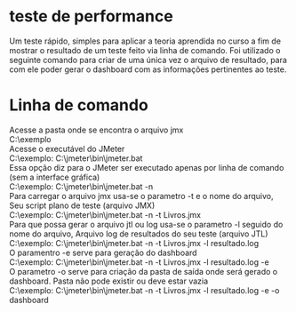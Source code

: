 # teste de performance
Um teste rápido, simples para aplicar a teoria aprendida no curso a fim de mostrar o resultado de um teste feito via linha de comando.
Foi utilizado o seguinte comando para criar de uma única vez o arquivo de resultado, para com ele poder gerar o dashboard com as informações pertinentes ao teste.
# Linha de comando <br>
Acesse a pasta onde se encontra o arquivo jmx <br>
C:\exemplo <br>
Acesse o executável do JMeter <br>
C:\exemplo: C:\jmeter\bin\jmeter.bat <br>
Essa opção diz para o JMeter ser executado apenas por linha de comando (sem a interface gráfica)  <br>
C:\exemplo: C:\jmeter\bin\jmeter.bat -n <br>
Para carregar o arquivo jmx usa-se o parametro -t e o nome do arquivo, Seu script plano de teste (arquivo JMX) <br>
C:\exemplo: C:\jmeter\bin\jmeter.bat -n -t Livros.jmx <br>
Para que possa gerar o arquivo jtl ou log usa-se o parametro -l seguido do nome do arquivo, Arquivo log de resultados do seu teste (arquivo JTL) <br>
C:\exemplo: C:\jmeter\bin\jmeter.bat -n -t Livros.jmx -l resultado.log <br>
O paramentro -e serve para geração do dashboard <br>
C:\exemplo: C:\jmeter\bin\jmeter.bat -n -t Livros.jmx -l resultado.log -e <br>
O parametro -o serve para criação da pasta de saída onde será gerado o dashboard. Pasta não pode existir ou deve estar vazia <br>
C:\exemplo: C:\jmeter\bin\jmeter.bat -n -t Livros.jmx -l resultado.log -e -o dashboard <br>
